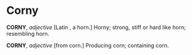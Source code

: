 # Corny

**CORNY**, _adjective_ \[Latin , a horn.\] Horny; strong, stiff or hard like horn; resembling horn.

**CORNY**, _adjective_ \[from corn.\] Producing corn; containing corn.
